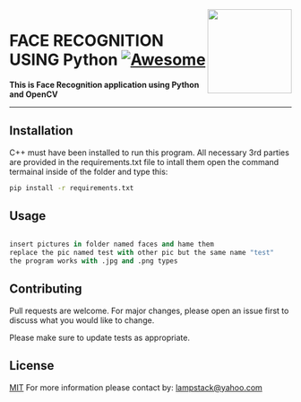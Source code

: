 <img src="https://github.com/mynameisone/Ecom/blob/master/images/Phoenix.png?raw=true" align="right" height="150"/>

# FACE RECOGNITION USING Python [![Awesome](https://cdn.rawgit.com/sindresorhus/awesome/d7305f38d29fed78fa85652e3a63e154dd8e8829/media/badge.svg)](https://github.com/sindresorhus/awesome#readme)

**This is Face Recognition application using Python and OpenCV**

---

## Installation

C++ must have been installed to run this program. All necessary 3rd parties are provided in the requirements.txt file to intall them open the command termainal inside of the folder and type this:

```bash
pip install -r requirements.txt
```

## Usage

```python

insert pictures in folder named faces and hame them
replace the pic named test with other pic but the same name "test"
the program works with .jpg and .png types

```

## Contributing

Pull requests are welcome. For major changes, please open an issue first to discuss what you would like to change.

Please make sure to update tests as appropriate.

## License
[MIT](https://choosealicense.com/licenses/mit/)
For more information please contact by: lampstack@yahoo.com
